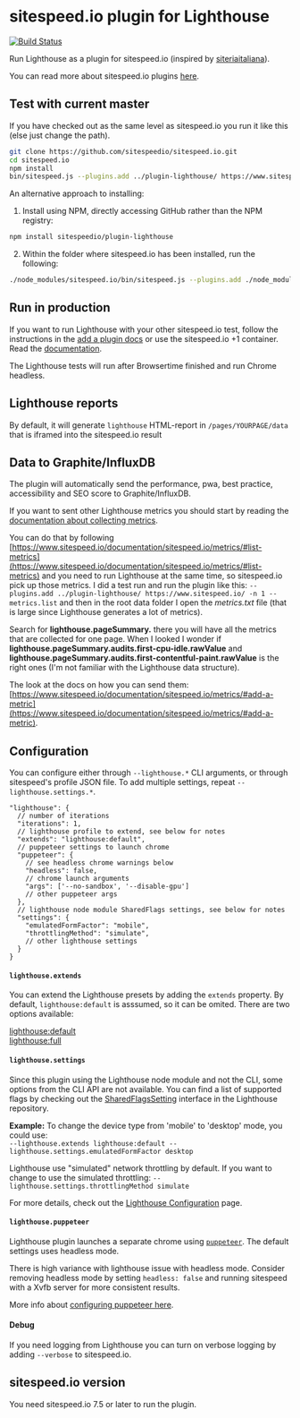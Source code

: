 # sitespeed.io plugin for Lighthouse
[![Build Status](https://travis-ci.org/sitespeedio/plugin-lighthouse.svg?branch=master)](https://travis-ci.org/sitespeedio/plugin-lighthouse)

Run Lighthouse as a plugin for sitespeed.io (inspired by [siteriaitaliana](https://github.com/siteriaitaliana/plugin-lighthouse)).

You can read more about sitespeed.io plugins [here](https://www.sitespeed.io/documentation/sitespeed.io/plugins/).

## Test with current master

If you have checked out as the same level as sitespeed.io you run it like this (else just change the path).

```bash
git clone https://github.com/sitespeedio/sitespeed.io.git
cd sitespeed.io
npm install
bin/sitespeed.js --plugins.add ../plugin-lighthouse/ https://www.sitespeed.io/ -n 1
```

An alternative approach to installing:

1) Install using NPM, directly accessing GitHub rather than the NPM registry:
```bash
npm install sitespeedio/plugin-lighthouse
```
2) Within the folder where sitespeed.io has been installed, run the following:

```bash
./node_modules/sitespeed.io/bin/sitespeed.js --plugins.add ./node_modules/@sitespeed.io/plugin-lighthouse/ https://www.sitespeed.io/ -n 1
```


## Run in production
If you want to run Lighthouse with your other sitespeed.io test, follow the instructions in the [add a plugin docs](https://www.sitespeed.io/documentation/sitespeed.io/plugins/#add-a-plugin) or use the sitespeed.io +1 container. Read the [documentation](https://www.sitespeed.io/documentation/sitespeed.io/lighthouse/).

The Lighthouse tests will run after Browsertime finished and run Chrome headless.

## Lighthouse reports
By default, it will generate `lighthouse` HTML-report in `/pages/YOURPAGE/data` that is iframed into the sitespeed.io result

## Data to Graphite/InfluxDB
The plugin will automatically send the performance, pwa, best practice, accessibility and SEO score to Graphite/InfluxDB. 

If you want to sent other Lighthouse metrics you should start by reading the [documentation about collecting metrics](https://www.sitespeed.io/documentation/sitespeed.io/metrics/).

You can do that by following [https://www.sitespeed.io/documentation/sitespeed.io/metrics/#list-metrics](https://www.sitespeed.io/documentation/sitespeed.io/metrics/#list-metrics) and you need to run Lighthouse at the same time, so sitespeed.io pick up those metrics.
I did a test run and run the plugin like this:
```--plugins.add ../plugin-lighthouse/ https://www.sitespeed.io/ -n 1 --metrics.list```
and then in the root data folder I open the *metrics.txt* file (that is large since Lighthouse generates a lot of metrics).

Search for **lighthouse.pageSummary.** there you will have all the metrics that are collected for one page. When I looked I wonder if **lighthouse.pageSummary.audits.first-cpu-idle.rawValue** and **lighthouse.pageSummary.audits.first-contentful-paint.rawValue** is the right ones (I'm not familiar with the Lighthouse data structure).

The look at the docs on how you can send them: [https://www.sitespeed.io/documentation/sitespeed.io/metrics/#add-a-metric](https://www.sitespeed.io/documentation/sitespeed.io/metrics/#add-a-metric).

## Configuration

You can configure either through `--lighthouse.*` CLI arguments, or through sitespeed's profile JSON file. To add multiple settings, repeat `--lighthouse.settings.*`.

```
"lighthouse": {
  // number of iterations
  "iterations": 1,
  // lighthouse profile to extend, see below for notes
  "extends": "lighthouse:default",
  // puppeteer settings to launch chrome
  "puppeteer": {
    // see headless chrome warnings below
    "headless": false,
    // chrome launch arguments
    "args": ['--no-sandbox', '--disable-gpu']
    // other puppeteer args
  },
  // lighthouse node module SharedFlags settings, see below for notes
  "settings": {
    "emulatedFormFactor": "mobile",
    "throttlingMethod": "simulate",
    // other lighthouse settings
  }
}
```

#### `lighthouse.extends`

You can extend the Lighthouse presets by adding the `extends` property. By default, `lighthouse:default` is asssumed, so it can be omited. There are two options available:

[lighthouse:default](https://github.com/GoogleChrome/lighthouse/blob/master/lighthouse-core/config/default-config.js)\
[lighthouse:full](https://github.com/GoogleChrome/lighthouse/blob/master/lighthouse-core/config/full-config.js)

#### `lighthouse.settings`

Since this plugin using the Lighthouse node module and not the CLI, some options from the CLI API are not available. You can find a list of supported flags by checking out the [SharedFlagsSetting](https://github.com/GoogleChrome/lighthouse/blob/41bc409deddb44dd607d2606b7e57e1d239641a7/types/externs.d.ts) interface in the Lighthouse repository.

**Example:** To change the device type from 'mobile' to 'desktop' mode, you could use:\
`--lighthouse.extends lighthouse:default --lighthouse.settings.emulatedFormFactor desktop`

Lighthouse use "simulated" network throttling by default. If you want to change to use the simulated throttling: `--lighthouse.settings.throttlingMethod simulate`

For more details, check out the [Lighthouse Configuration](https://github.com/GoogleChrome/lighthouse/blob/master/docs/configuration.md) page.

#### `lighthouse.puppeteer`

Lighthouse plugin launches a separate chrome using [`puppeteer`](https://github.com/puppeteer/puppeteer). The default settings uses headless mode.

There is high variance with lighthouse issue with headless mode. Consider removing headless mode by setting `headless: false` and running sitespeed with a Xvfb server for more consistent results.

More info about [configuring puppeteer here](https://github.com/puppeteer/puppeteer#default-runtime-settings).

#### Debug

If you need logging from Lighthouse you can turn on verbose logging by adding `--verbose` to sitespeed.io.

## sitespeed.io version

You need sitespeed.io 7.5 or later to run the plugin.
